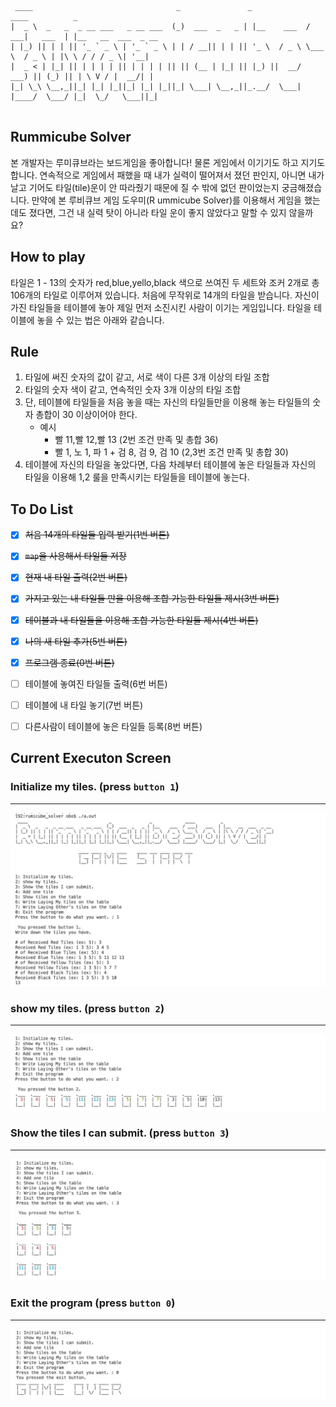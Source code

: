 ```
 ____                                _               _             ____          _                    
|  _ \  _   _  _ __ ___   _ __ ___  (_)  ___  _   _ | |__    ___  / ___|   ___  | |__   __  ___  _ __ 
| |_) || | | || '_ ` _ \ | '_ ` _ \ | | / __|| | | || '_ \  / _ \ \___ \  / _ \ | |\ \ / / / _ \| '__|
|  _ < | |_| || | | | | || | | | | || || (__ | |_| || |_) ||  __/  ___) || (_) || | \ V / |  __/| |   
|_| \_\ \__,_||_| |_| |_||_| |_| |_||_| \___| \__,_||_.__/  \___| |____/  \___/ |_|  \_/   \___||_|   
                                                                                                      
```

## Rummicube Solver

본 개발자는 루미큐브라는 보드게임을 좋아합니다! 물론 게임에서 이기기도 하고 지기도 합니다. 연속적으로 게임에서 패했을 때 내가 실력이 떨어져서 졌던 판인지, 아니면 내가 날고 기어도 타일(tile)운이 안 따라줬기 때문에 질 수 밖에 없던 판이었는지 궁금해졌습니다. 만약에 본 루비큐브 게임 도우미(R
ummicube Solver)를 이용해서 게임을 했는데도 졌다면, 그건 내 실력 탓이 아니라 타일 운이 좋지 않았다고 말할 수 있지 않을까요?

## How to play

타일은 1 - 13의 숫자가 red,blue,yello,black 색으로 쓰여진 두 세트와 조커 2개로 총 106개의 타일로 이루어져 있습니다. 처음에 무작위로 14개의 타일을 받습니다. 자신이 가진 타일들을 테이블에 놓아 제일 먼저 소진시킨 사람이 이기는 게임입니다. 타일을 테이블에 놓을 수 있는 법은 아래와 같습니다.

## Rule

1. 타일에 써진 숫자의 값이 같고, 서로 색이 다른 3개 이상의 타일 조합
2. 타일의 숫자 색이 같고, 연속적인 숫자 3개 이상의 타일 조합
3. 단, 테이블에 타일들을 처음 놓을 때는 자신의 타일들만을 이용해 놓는 타일들의 숫자 총합이 30 이상이어야 한다.
    - 예시
        - 빨 11,빨 12,빨 13 (2번 조건 만족 및 총합 36)
        - 빨 1, 노 1, 파 1 + 검 8, 검 9, 검 10 (2,3번 조건 만족 및 총합 30)
3. 테이블에 자신의 타일을 놓았다면, 다음 차례부터 테이블에 놓은 타일들과 자신의 타일을 이용해 1,2 룰을 만족시키는 타일들을 테이블에 놓는다.

## To Do List

- [x] ~~처음 14개의 타일들 입력 받기(1번 버튼)~~
- [x] ~~```map```을 사용해서 타일들 저장~~
- [x] ~~현재 내 타일 출력(2번 버튼)~~
- [x] ~~가지고 있는 내 타일들 만을 이용해 조합 가능한 타일들 제시(3번 버튼)~~
- [x] ~~테이블과 내 타일들을 이용해 조합 가능한 타일들 제시(4번 버튼)~~
- [x] ~~나의 새 타일 추가(5번 버튼)~~
- [x] ~~프로그램 종료(0번 버튼)~~
- [ ] 테이블에 놓여진 타일들 출력(6번 버튼)
- [ ] 테이블에 내 타일 놓기(7번 버튼)
- [ ] 다른사람이 테이블에 놓은 타일들 등록(8번 버튼)


## Current Executon Screen

### Initialize my tiles. (press ``button 1``)
***
![Initialize](./images/initialize_tiles.png)

### show my tiles. (press ``button 2``)
***
![User Tile](./images/show_user_tiles.png)

### Show the tiles I can submit. (press ``button 3``)
***
![Submit Possible](./images/show_can_submit_tiles.png)
### Exit the program (press ``button 0``)
***
![Game Over](./images/game_end.png)